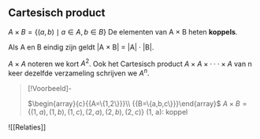 ## Cartesisch product 
$A\times B=\{(a,b)\mid a\in A,b\in B\}$
De elementen van A × B heten **koppels**.

Als A en B eindig zijn geldt |A × B| = |A| · |B|.

$A × A$ noteren we kort $A^2$. Ook het Cartesisch product $A × A × · · · × A$ van n keer dezelfde verzameling schrijven we $A^n$.

> [!Voorbeeld]-
> 
> $\begin{array}{c}{{A=\{1,2\}}}\\ {{B=\{a,b,c\}}}\end{array}$
> $A\times B=\{(1,a),(1,b),(1,c),(2,a),(2,b),(2,c)\}$
> (1, a): koppel

![[Relaties]]